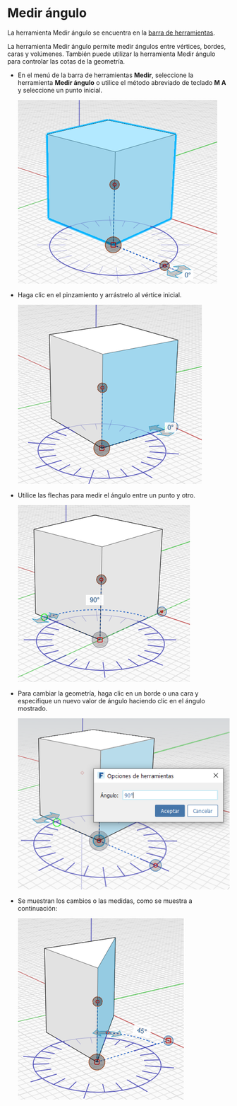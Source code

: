 # Medir ángulo

La herramienta Medir ángulo se encuentra en la [barra de herramientas](../formit-introduction/tool-bars.md).

La herramienta Medir ángulo permite medir ángulos entre vértices, bordes, caras y volúmenes. También puede utilizar la herramienta Medir ángulo para controlar las cotas de la geometría.

* En el menú de la barra de herramientas **Medir**, seleccione la herramienta **Medir ángulo** o utilice el método abreviado de teclado **M A** y seleccione un punto inicial.

   ![](../.gitbook/assets/measure-angle.png)

* Haga clic en el pinzamiento y arrástrelo al vértice inicial.

   ![](../.gitbook/assets/measure-angle2.png)

* Utilice las flechas para medir el ángulo entre un punto y otro.

   ![](../.gitbook/assets/measure-angle4.png)

* Para cambiar la geometría, haga clic en un borde o una cara y especifique un nuevo valor de ángulo haciendo clic en el ángulo mostrado.

   ![](../.gitbook/assets/measure-angle3.png)

* Se muestran los cambios o las medidas, como se muestra a continuación:

   ![](../.gitbook/assets/measure-angle5.png)

